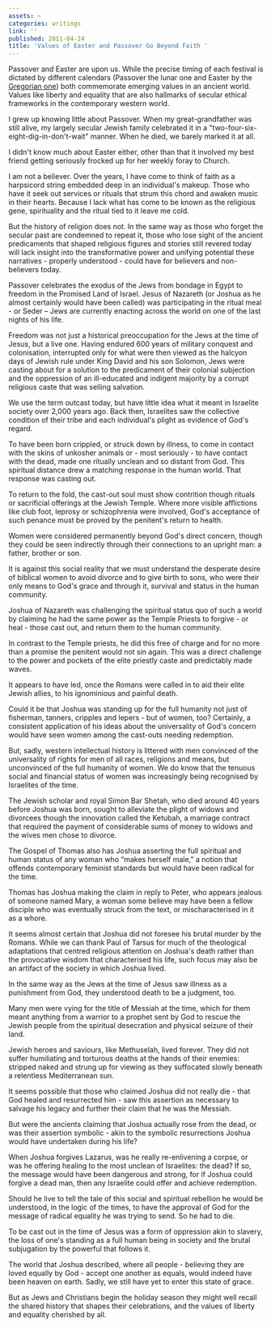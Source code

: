 ```yaml
---
assets: ~
categories: writings
link: ''
published: 2011-04-24
title: 'Values of Easter and Passover Go Beyond Faith '
---
```

Passover and Easter are upon us. While the precise timing of each festival is dictated by different calendars (Passover the lunar one and Easter by the[ Gregorian one](http://en.wikipedia.org/wiki/Gregorian_calendar)) both commemorate emerging values in an ancient world. Values like liberty and equality that are also hallmarks of secular ethical frameworks in the contemporary western world.

I grew up knowing little about Passover. When my great-grandfather was still alive, my largely secular Jewish family celebrated it in a "two-four-six-eight-dig-in-don't-wait" manner. When he died, we barely marked it at all.

I didn't know much about Easter either, other than that it involved my best friend getting seriously frocked up for her weekly foray to Church.

I am not a believer. Over the years, I have come to think of faith as a harpsicord string embedded deep in an individual's makeup. Those who have it seek out services or rituals that strum this chord and awaken music in their hearts. Because I lack what has come to be known as the religious gene, spirituality and the ritual tied to it leave me cold.

But the history of religion does not. In the same way as those who forget the secular past are condemned to repeat it, those who lose sight of the ancient predicaments that shaped religious figures and stories still revered today will lack insight into the transformative power and unifying potential these narratives - properly understood - could have for believers and non-believers today.

Passover celebrates the exodus of the Jews from bondage in Egypt to freedom in the Promised Land of Israel. Jesus of Nazareth (or Joshua as he almost certainly would have been called) was participating in the ritual meal - or Seder – Jews are currently enacting across the world on one of the last nights of his life.

Freedom was not just a historical preoccupation for the Jews at the time of Jesus, but a live one. Having endured 600 years of military conquest and colonisation, interrupted only for what were then viewed as the halcyon days of Jewish rule under King David and his son Solomon, Jews were casting about for a solution to the predicament of their colonial subjection and the oppression of an ill-educated and indigent majority by a corrupt religious caste that was selling salvation.

We use the term outcast today, but have little idea what it meant in Israelite society over 2,000 years ago. Back then, Israelites saw the collective condition of their tribe and each individual's plight as evidence of God's regard.

To have been born crippled, or struck down by illness, to come in contact with the skins of unkosher animals or - most seriously - to have contact with the dead, made one ritually unclean and so distant from God. This spiritual distance drew a matching response in the human world. That response was casting out.

To return to the fold, the cast-out soul must show contrition though rituals or sacrificial offerings at the Jewish Temple. Where more visible afflictions like club foot, leprosy or schizophrenia were involved, God's acceptance of such penance must be proved by the penitent's return to health.

Women were considered permanently beyond God's direct concern, though they could be seen indirectly through their connections to an upright man: a father, brother or son.

It is against this social reality that we must understand the desperate desire of biblical women to avoid divorce and to give birth to sons, who were their only means to God's grace and through it, survival and status in the human community.

Joshua of Nazareth was challenging the spiritual status quo of such a world by claiming he had the same power as the Temple Priests to forgive - or heal - those cast out, and return them to the human community.

In contrast to the Temple priests, he did this free of charge and for no more than a promise the penitent would not sin again. This was a direct challenge to the power and pockets of the elite priestly caste and predictably made waves.

It appears to have led, once the Romans were called in to aid their elite Jewish allies, to his ignominious and painful death.

Could it be that Joshua was standing up for the full humanity not just of fisherman, tanners, cripples and lepers - but of women, too? Certainly, a consistent application of his ideas about the universality of God's concern would have seen women among the cast-outs needing redemption.

But, sadly, western intellectual history is littered with men convinced of the universality of rights for men of all races, religions and means, but unconvinced of the full humanity of women. We do know that the tenuous social and financial status of women was increasingly being recognised by Israelites of the time.

The Jewish scholar and royal Simon Bar Shetah, who died around 40 years before Joshua was born, sought to alleviate the plight of widows and divorcees though the innovation called the Ketubah, a marriage contract that required the payment of considerable sums of money to widows and the wives men chose to divorce.

The Gospel of Thomas also has Joshua asserting the full spiritual and human status of any woman who “makes herself male,” a notion that offends contemporary feminist standards but would have been radical for the time.

Thomas has Joshua making the claim in reply to Peter, who appears jealous of someone named Mary, a woman some believe may have been a fellow disciple who was eventually struck from the text, or mischaracterised in it as a whore.

It seems almost certain that Joshua did not foresee his brutal murder by the Romans. While we can thank Paul of Tarsus for much of the theological adaptations that centred religious attention on Joshua's death rather than the provocative wisdom that characterised his life, such focus may also be an artifact of the society in which Joshua lived.

In the same way as the Jews at the time of Jesus saw illness as a punishment from God, they understood death to be a judgment, too.

Many men were vying for the title of Messiah at the time, which for them meant anything from a warrior to a prophet sent by God to rescue the Jewish people from the spiritual desecration and physical seizure of their land.

Jewish heroes and saviours, like Methuselah, lived forever. They did not suffer humiliating and torturous deaths at the hands of their enemies: stripped naked and strung up for viewing as they suffocated slowly beneath a relentless Mediterranean sun.

It seems possible that those who claimed Joshua did not really die - that God healed and resurrected him - saw this assertion as necessary to salvage his legacy and further their claim that he was the Messiah.

But were the ancients claiming that Joshua actually rose from the dead, or was their assertion symbolic - akin to the symbolic resurrections Joshua would have undertaken during his life?

When Joshua forgives Lazarus, was he really re-enlivening a corpse, or was he offering healing to the most unclean of Israelites: the dead? If so, the message would have been dangerous and strong, for if Joshua could forgive a dead man, then any Israelite could offer and achieve redemption.

Should he live to tell the tale of this social and spiritual rebellion he would be understood, in the logic of the times, to have the approval of God for the message of radical equality he was trying to send. So he had to die.

To be cast out in the time of Jesus was a form of oppression akin to slavery, the loss of one's standing as a full human being in society and the brutal subjugation by the powerful that follows it.

The world that Joshua described, where all people - believing they are loved equally by God - accept one another as equals, would indeed have been heaven on earth. Sadly, we still have yet to enter this state of grace.

But as Jews and Christians begin the holiday season they might well recall the shared history that shapes their celebrations, and the values of liberty and equality cherished by all.
